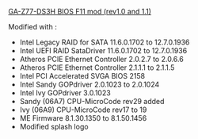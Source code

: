 [GA-Z77-DS3H BIOS F11 mod (rev1.0 and 1.1)](https://forums.tweaktown.com/gigabyte/48085-gigabyte-modified-bios-post462867.html#post462867)

Modified with :
- Intel Legacy RAID for SATA 11.6.0.1702 to 12.7.0.1936
- Intel UEFI RAID SataDriver 11.6.0.1702 to 12.7.0.1936
- Atheros PCIE Ethernet Controller 2.0.2.7 to 2.0.6.6
- Atheros PCIE Ethernet Controller 2.1.1.1 to 2.1.1.5
- Intel PCI Accelerated SVGA BIOS 2158
- Intel Sandy GOPdriver 2.0.1023 to 2.0.1024
- Intel Ivy GOPdriver 3.0.1023
- Sandy (06A7) CPU-MicroCode rev29 added
- Ivy (06A9) CPU-MicroCode rev17 to 19
- ME Firmware 8.1.30.1350 to 8.1.50.1456
- Modified splash logo
